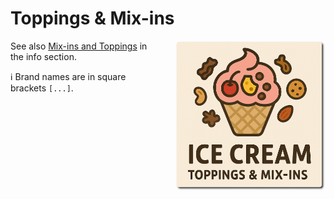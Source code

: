 # Toppings & Mix-ins
<img style="float: right; margin-left: 1.5em;" width=240 alt="Logo" src="logo-toppings.png" />

See also [Mix-ins and Toppings](/ice-creamery/info/ingredients/#mix-ins-and-toppings) in the info section.

ℹ️ Brand names are in square brackets `[...]`.
